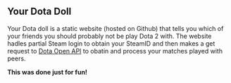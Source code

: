 ## Your Dota Doll

Your Dota doll is a static website (hosted on Github) that tells you which of your friends you should probably not be play Dota 2 with. 
The website hadles partial Steam login to obtain your SteamID and then makes a get request to [Dota Open API](
https://docs.opendota.com/) to obatin and process your matches played with peers.

**This was done just for fun!**
